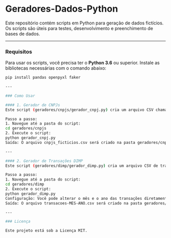 # Geradores-Dados-Python

Este repositório contém scripts em Python para geração de dados fictícios. Os scripts são úteis para testes, desenvolvimento e preenchimento de bases de dados.

---

### Requisitos

Para usar os scripts, você precisa ter o **Python 3.6** ou superior.
Instale as bibliotecas necessárias com o comando abaixo:

```bash
pip install pandas openpyxl faker

---

### Como Usar

#### 1. Gerador de CNPJs
Este script (geradores/cnpjs/gerador_cnpj.py) cria um arquivo CSV chamado cnpjs_ficticios.csv com dados fictícios de empresas.

Passo a passo:
1. Navegue até a pasta do script:
cd geradores/cnpjs
2. Execute o script:
python gerador_cnpj.py
Saída: O arquivo cnpjs_ficticios.csv será criado na pasta geradores/cnpjs/.

---

#### 2. Gerador de Transações DIMP
Este script (geradores/dimp/gerador_dimp.py) cria um arquivo CSV de transações fictícias no formato DIMP. Ele **depende** do arquivo de CNPJs, então você deve rodar o primeiro script antes.

Passo a passo:
1. Navegue até a pasta do script:
cd geradores/dimp
2. Execute o script:
python gerador_dimp.py
Configuração: Você pode alterar o mês e o ano das transações diretamente no script, nas variáveis MES e ANO.
Saída: O arquivo transacoes-MES-ANO.csv será criado na pasta geradores/dimp/dados/.

---

### Licença

Este projeto está sob a Licença MIT.